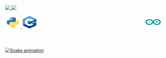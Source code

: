 
 <div>
  <a href="https://github.com/Gaboxhs">
  <img height="180em" src="https://github-readme-stats.vercel.app/api?username=Gaboxhs&show_icons=true&theme=city_lights&include_all_commits=true&count_private=true"/>
  <img height="180em" src="https://github-readme-stats.vercel.app/api/top-langs/?username=Gaboxhs&layout=compact&langs_count=7&theme=city_lights"/>
 
</div>

<br>

<img alt="Python" height="40" width="50" src="https://raw.githubusercontent.com/devicons/devicon/master/icons/python/python-original.svg">
<img align="right" alt="Arduino" height="40" width="50" src="https://github.com/devicons/devicon/blob/master/icons/arduino/arduino-original.svg">
<img alt="CPP" height="40" width="50" src="https://github.com/devicons/devicon/blob/master/icons/cplusplus/cplusplus-original.svg">

##
 <br>

 ![Snake animation](https://github.com/Gaboxhs/Gaboxhs/blob/output/github-contribution-grid-snake.svg)
